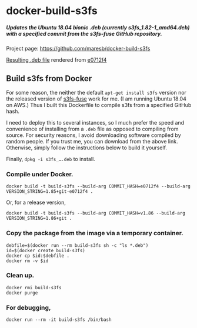 # docker-build-s3fs

##### Updates the Ubuntu 18.04 bionic .deb (currently s3fs_1.82-1_amd64.deb) with a specified commit from the s3fs-fuse GitHub repository.

Project page: https://github.com/maresb/docker-build-s3fs

[Resulting .deb file](https://github.com/maresb/docker-build-s3fs/blob/deb-v1.86/s3fs_1.86+git_amd64.deb?raw=true) rendered from [e0712f4](https://github.com/s3fs-fuse/s3fs-fuse/tree/v1.86)

## Build s3fs from Docker

For some reason, the neither the default `apt-get install s3fs` version nor the released version of
[s3fs-fuse](https://github.com/s3fs-fuse/s3fs-fuse) work for me.
(I am running Ubuntu 18.04 on AWS.)
Thus I built this Dockerfile to compile s3fs from a specified GitHub hash.

I need to deploy this to several instances, so I much prefer the speed and
convenience of installing from a `.deb` file as opposed to compiling from source.
For security reasons, I avoid downloading software compiled by random people.
If you trust me, you can download from the above link.  Otherwise, simply follow the
instructions below to build it yourself.

Finally,  `dpkg -i s3fs_….deb` to install.

### Compile under Docker.
```
docker build -t build-s3fs --build-arg COMMIT_HASH=e0712f4 --build-arg VERSION_STRING=1.85+git-e0712f4 .
```

Or, for a release version,

```
docker build -t build-s3fs --build-arg COMMIT_HASH=v1.86 --build-arg VERSION_STRING=1.86+git .
```

### Copy the package from the image via a temporary container.
```
debfile=$(docker run --rm build-s3fs sh -c "ls *.deb")
id=$(docker create build-s3fs)
docker cp $id:$debfile .
docker rm -v $id 
```

### Clean up.
```
docker rmi build-s3fs
docker purge
```

### For debugging,
```
docker run --rm -it build-s3fs /bin/bash
```
